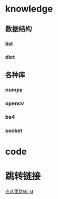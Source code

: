 # knowledge     

## 数据结构

### list

### dict


### 


## 各种库


### numpy

### opencv


### bs4


### socket



# code




# 跳转链接
[点这里跳转list](../list.md)